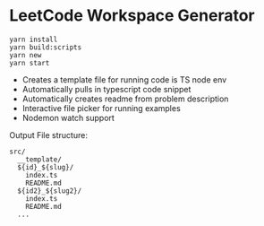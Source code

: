 # LeetCode Workspace Generator

```
yarn install
yarn build:scripts
yarn new
yarn start
```

- Creates a template file for running code is TS node env
- Automatically pulls in typescript code snippet
- Automatically creates readme from problem description
- Interactive file picker for running examples
- Nodemon watch support

Output File structure:

```
src/
  __template/
  ${id}_${slug}/
    index.ts
    README.md
  ${id2}_${slug2}/
    index.ts
    README.md
  ...
```
